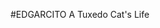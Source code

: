 #EDGARCITO
A Tuxedo Cat's Life
<!DOCTYPE html>
<html lang="en">
<head>
<meta charset="UTF-8">
<meta http-equiv="X-UA-Compatible" content>
